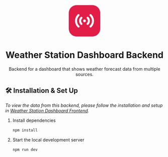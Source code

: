 <div align="center">
  <img alt="Logo" src="https://raw.githubusercontent.com/MikaelRothig/weather-station-dashboard-frontend/main/public/favicon.svg" width="100" />
</div>
<h1 align="center">
    Weather Station Dashboard Backend
</h1>
<p align="center">
    Backend for a dashboard that shows weather forecast data from multiple sources.
</p>

## 🛠 Installation & Set Up
*To view the data from this backend, please follow the installation and setup in <a href="https://github.com/mikaelrothig/weather-station-dashboard-frontend">Weather Station Dashboard Frontend</a>.*

1. Install dependencies

   ```sh
   npm install
   ```

2. Start the local development server

   ```sh
   npm run dev
   ```
